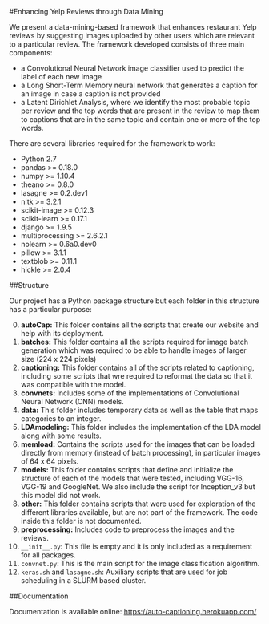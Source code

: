 #Enhancing Yelp Reviews through Data Mining

We present a data-mining-based framework that enhances restaurant Yelp reviews by 
suggesting images uploaded by other users which are relevant to a particular review. 
The framework developed consists of three main components: 
* a Convolutional Neural Network image classifier used to predict the label of each 
new image
* a Long Short-Term Memory neural network that generates a caption for an image in 
case a caption is not provided
* a Latent Dirichlet Analysis, where we identify the most probable topic per review 
and the top words that are present in the review to map them to captions that are in
the same topic and contain one or more of the top words.

There are several libraries required for the framework to work:
* Python 2.7
* pandas >= 0.18.0
* numpy >= 1.10.4
* theano >= 0.8.0
* lasagne >= 0.2.dev1
* nltk >= 3.2.1
* scikit-image >= 0.12.3
* scikit-learn >= 0.17.1
* django >= 1.9.5
* multiprocessing >= 2.6.2.1
* nolearn >= 0.6a0.dev0
* pillow >= 3.1.1
* textblob >= 0.11.1
* hickle >= 2.0.4

##Structure

Our project has a Python package structure but each folder in this structure has a particular
purpose:

0. **autoCap:** This folder contains all the scripts that create our website and help with its deployment. 
0. **batches:** This folder contains all the scripts required for image batch generation which was required to be able to handle images of larger size (224 x 224 pixels)
0. **captioning:** This folder contains all of the scripts related to captioning, including some scripts that wre required to reformat the data so that it was compatible with the model.
0. **convnets:** Includes some of the implementations of Convolutional Neural Network (CNN) models.
0. **data:** This folder includes temporary data as well as the table that maps categories to an integer.
0. **LDAmodeling:** This folder includes the implementation of the LDA model along with some results.
0. **memload:** Contains the scripts used for the images that can be loaded directly from memory (instead of batch processing), in particular images of 64 x 64 pixels.
0. **models:** This folder contains scripts that define and initialize the structure of each of the models that were tested, including VGG-16, VGG-19 and GoogleNet. We also include the script for Inception_v3 but this model did not work.
0. **other:** This folder contains scripts that were used for exploration of the different libraries available, but are not part of the framework. The code inside this folder is not documented.
0. **preprocessing:** Includes code to preprocess the images and the reviews.
0. `__init__.py`: This file is empty and it is only included as a requirement for all packages.
0. `convnet.py`: This is the main script for the image classification algorithm.
0. `keras.sh` and `lasagne.sh`: Auxiliary scripts that are used for job scheduling in a SLURM based cluster.

##Documentation

Documentation is available online: https://auto-captioning.herokuapp.com/
